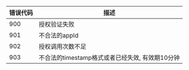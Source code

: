| 错误代码 | 描述 |
| ------- | ------- |
| 900 | 授权验证失败 |
| 901 | 不合法的appId |
| 902 | 授权调用次数不足 |
| 903 | 不合法的timestamp格式或者已经失效, 有效期10分钟 |